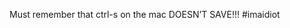 <!--
id: 476753291
link: http://kevinisom.info/post/476753291/must-remember-that-ctrl-s-on-the-mac-doesnt
slug: must-remember-that-ctrl-s-on-the-mac-doesnt
date: Sun Mar 28 2010 00:26:49 GMT+1300 (NZDT)
raw: {"blog_name":"kevinisom","id":476753291,"post_url":"http://kevinisom.info/post/476753291/must-remember-that-ctrl-s-on-the-mac-doesnt","slug":"must-remember-that-ctrl-s-on-the-mac-doesnt","type":"text","date":"2010-03-27 11:26:49 GMT","timestamp":1269689209,"state":"published","format":"html","reblog_key":"kPcnVknB","tags":[],"short_url":"http://tmblr.co/Zw68YySQgsB","highlighted":[],"feed_item":"http://twitter.com/kev_nz/statuses/11137586028","from_feed_id":"650289","note_count":0,"title":null,"body":"<p>Must remember that ctrl-s on the mac DOESN&#8217;T SAVE!!! #imaidiot</p>"}
publish: 2010-03-028
tags: 
title: null
-->


Must remember that ctrl-s on the mac DOESN’T SAVE!!! \#imaidiot


